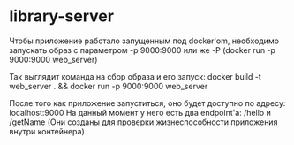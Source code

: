 # library-server

Чтобы приложение работало запущенным под docker'om, необходимо запускать образ с параметром -p 9000:9000 или же -P
(docker run -p 9000:9000 web_server)

Так выглядит команда на сбор образа и его запуск:
docker build -t web_server . && docker run -p 9000:9000 web_server

После того как приложение запуститься, оно будет доступно по адресу: localhost:9000
На данный момент у него есть два endpoint'a: /hello и /getName (Они созданы для проверки жизнеспособности приложения внутри контейнера)